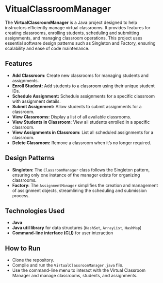 # VitualClassroomManager

The **VirtualClassroomManager** is a Java project designed to help instructors efficiently manage virtual classrooms. It provides features for creating classrooms, enrolling students, scheduling and submitting assignments, and managing classroom operations. This project uses essential software design patterns such as Singleton and Factory, ensuring scalability and ease of code maintenance.

## Features

- **Add Classroom:** Create new classrooms for managing students and assignments.
- **Enroll Student:** Add students to a classroom using their unique student IDs.
- **Schedule Assignment:** Schedule assignments for a specific classroom with assignment details.
- **Submit Assignment:** Allow students to submit assignments for a classroom.
- **View Classrooms:** Display a list of all available classrooms.
- **View Students in Classroom:** View all students enrolled in a specific classroom.
- **View Assignments in Classroom:** List all scheduled assignments for a classroom.
- **Delete Classroom:** Remove a classroom when it’s no longer required.

## Design Patterns

- **Singleton:** The `ClassroomManager` class follows the Singleton pattern, ensuring only one instance of the manager exists for organizing classrooms.
- **Factory:** The `AssignmentManager` simplifies the creation and management of assignment objects, streamlining the scheduling and submission process.

## Technologies Used

- **Java**
- **Java util library** for data structures (`HashSet`, `ArrayList`, `HashMap`)
- **Command-line interface (CLI)** for user interaction

## How to Run

- Clone the repository.
- Compile and run the `VirtualClassroomManager.java` file.
- Use the command-line menu to interact with the Virtual Classroom Manager and manage classrooms, students, and assignments.


